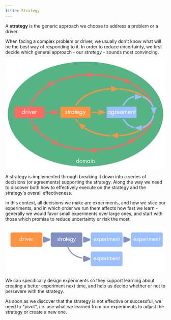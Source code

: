 ```yaml
---
title: Strategy
---
```


A **strategy** is the generic approach we choose to address a problem or a driver.

When facing a complex problem or driver, we usually don't know what will be the best way of responding to it. In order to reduce uncertainty, we first decide which general approach - our *strategy* - sounds most convincing. 

![Stragtegy and Agreements in a Domain](img/tension-driver-domain/domain-model.png)

A strategy is implemented through breaking it down into a series of decisions (or agreements) supporting the strategy. Along the way we need to discover both how to effectively execute on the strategy and the strategy's overall effectiveness. 

In this context, all decisions we make are experiments, and how we slice our experiments, and in which order we run them affects how fast we learn - generally we would favor small experiments over large ones, and start with those which promise to reduce uncertainty or risk the most.

![A Strategy is Explored through a Series of Experiments](img/drivers-and-subdrivers/driver-strategy-experiment.png)

We can specifically design experiments so they support learning about creating a better experiment next time, and help us decide whether or not to persevere with the strategy.

As soon as we discover that the strategy is not effective or successful, we need to "pivot", i.e. use what we learned from our experiments to adjust the strategy or create a new one.